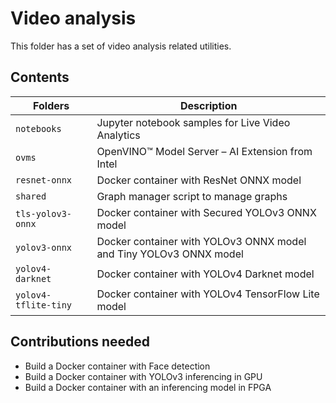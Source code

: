 # Video analysis

This folder has a set of video analysis related utilities.

## Contents

| Folders              | Description                                                              |
|----------------------|--------------------------------------------------------------------------|
| `notebooks`          | Jupyter notebook samples for Live Video Analytics                        |
| `ovms`               | OpenVINO™ Model Server – AI Extension from Intel                        |
| `resnet-onnx`        | Docker container with ResNet ONNX model                                  |
| `shared`             | Graph manager script to manage graphs                                    |
| `tls-yolov3-onnx`    | Docker container with Secured YOLOv3 ONNX model                          |
| `yolov3-onnx`        | Docker container with YOLOv3 ONNX model and Tiny YOLOv3 ONNX model       |
| `yolov4-darknet`     | Docker container with YOLOv4 Darknet model                               |
| `yolov4-tflite-tiny` | Docker container with YOLOv4 TensorFlow Lite model                       |



## Contributions needed
- Build a Docker container with Face detection 
- Build a Docker container with YOLOv3 inferencing in GPU
- Build a Docker container with an inferencing model in FPGA
